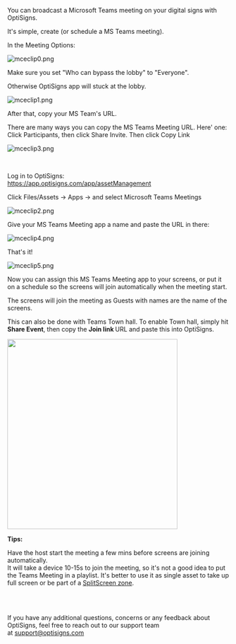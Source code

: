 <p>You can broadcast a Microsoft Teams meeting on your digital signs with OptiSigns.</p>
<p>It's simple, create (or schedule a MS Teams meeting).</p>
<p>In the Meeting Options:</p>
<p><img src="https://support.optisigns.com/hc/article_attachments/4404053182483" alt="mceclip0.png"></p>
<p>Make sure you set "Who can bypass the lobby" to "Everyone".</p>
<p>Otherwise OptiSigns app will stuck at the lobby.</p>
<p><img src="https://support.optisigns.com/hc/article_attachments/4404053190163" alt="mceclip1.png"></p>
<p>After that, copy your MS Team's URL.</p>
<p>There are many ways you can copy the MS Teams Meeting URL. Here' one:<br>Click Participants, then click Share Invite. Then click Copy Link</p>
<p><img src="https://support.optisigns.com/hc/article_attachments/4404053323411" alt="mceclip3.png"></p>
<p> </p>
<p>Log in to OptiSigns:<br><a href="https://app.optisigns.com/app/assetManagement">https://app.optisigns.com/app/assetManagement</a></p>
<p>Click Files/Assets -&gt; Apps -&gt; and select Microsoft Teams Meetings</p>
<p><img src="https://support.optisigns.com/hc/article_attachments/4404053219347" alt="mceclip2.png"></p>
<p>Give your MS Teams Meeting app a name and paste the URL in there:</p>
<p><img src="https://support.optisigns.com/hc/article_attachments/4404053339411" alt="mceclip4.png"></p>
<p>That's it!</p>
<p><img src="https://support.optisigns.com/hc/article_attachments/4404045864339" alt="mceclip5.png"></p>
<p>Now you can assign this MS Teams Meeting app to your screens, or put it on a schedule so the screens will join automatically when the meeting start.</p>
<p>The screens will join the meeting as Guests with names are the name of the screens.</p>
<p>This can also be done with Teams Town hall. To enable Town hall, simply hit <strong>Share Event</strong>, then copy the <strong>Join </strong><strong>link </strong>URL and paste this into OptiSigns.</p>
<p><img src="https://support.optisigns.com/hc/article_attachments/38297330621459" width="386" height="430"></p>
<p><strong>Tips:</strong></p>
<p>Have the host start the meeting a few mins before screens are joining automatically.<br>It will take a device 10-15s to join the meeting, so it's not a good idea to put the Teams Meeting in a playlist. It's better to use it as single asset to take up full screen or be part of a <a href="https://support.optisigns.com/hc/en-us/articles/360026559573" target="_self">SplitScreen zone</a>.</p>
<p> </p>
<p><br>If you have any additional questions, concerns or any feedback about OptiSigns, feel free to reach out to our support team at <a href="mailto:support@optisigns.com" target="_self">support@optisigns.com</a></p>